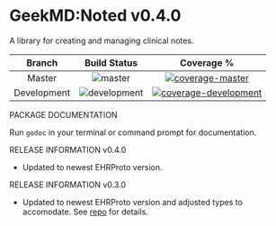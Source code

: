 # GeekMD:Noted v0.4.0
A library for creating and managing clinical notes.

|Branch|Build Status|Coverage %|
|:---:|:---:|:---:|
|Master| ![master](https://travis-ci.org/geekmdio/noted.svg?branch=master)|[![coverage-master](https://codecov.io/gh/geekmdio/noted/branch/master/graph/badge.svg)](https://codecov.io/gh/geekmdio/noted)|
|Development|![development](https://travis-ci.org/geekmdio/noted.svg?branch=development)|[![coverage-development](https://codecov.io/gh/geekmdio/noted/branch/development/graph/badge.svg)](https://codecov.io/gh/geekmdio/noted)|


PACKAGE DOCUMENTATION

Run `godoc` in your terminal or command prompt for documentation.

RELEASE INFORMATION v0.4.0
- Updated to newest EHRProto version.

RELEASE INFORMATION v0.3.0
- Updated to newest EHRProto version and adjusted types to accomodate. See [repo](https://github.com/geekmdio/ehrprotorepo) for details.